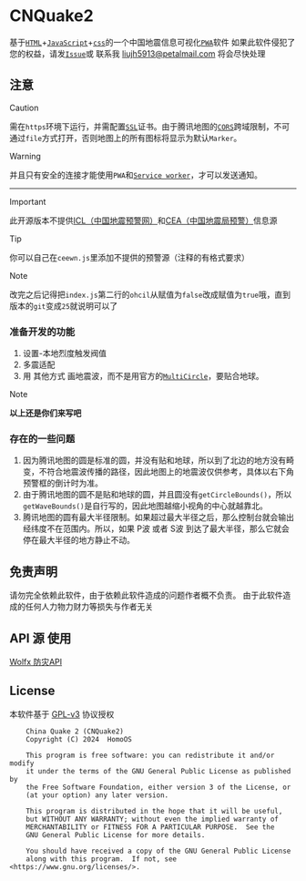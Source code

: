 # CNQuake2
基于[`HTML`](https://developer.mozilla.org/zh-CN/docs/Web/HTML)+[`JavaScript`](https://developer.mozilla.org/zh-CN/docs/Learn/JavaScript)+[`css`](https://developer.mozilla.org/zh-CN/docs/Web/CSS)的一个中国地震信息可视化[`PWA`](https://developer.mozilla.org/zh-CN/docs/Web/Progressive_web_apps)软件
如果此软件侵犯了您的权益，请发[`Issue`](https://github.com/thefirsttime2021/CNQuake2/issues/new)或 联系我 liujh5913@petalmail.com
将会尽快处理

## 注意
> [!CAUTION]
> 需在`https`环境下运行，并需配置[`SSL`](https://info.support.huawei.com/info-finder/encyclopedia/zh/SSL.html)证书。由于腾讯地图的[`CORS`](https://developer.mozilla.org/zh-CN/docs/Web/HTTP/CORS)跨域限制，不可通过`file`方式打开，否则地图上的所有图标将显示为默认`Marker`。

> [!WARNING]  
> 并且只有安全的连接才能使用`PWA`和[`Service worker`](https://developer.mozilla.org/zh-CN/docs/Web/API/Service_Worker_API)，才可以发送通知。

---

> [!IMPORTANT]  
> 此开源版本不提供[ICL（中国地震预警网）](http://www.365icl.com/index.asp)和[CEA（中国地震局预警）](https://www.cea.gov.cn/)信息源

> [!TIP]
> 你可以自己在`ceewn.js`里添加不提供的预警源（注释的有格式要求）

> [!NOTE]  
> 改完之后记得把`index.js`第二行的`ohcil`从赋值为`false`改成赋值为`true`哦，直到版本的`git`变成`25`就说明可以了

### 准备开发的功能
1. 设置-本地烈度触发阀值
2. 多震适配
3. 用 其他方式 画地震波，而不是用官方的[`MultiCircle`](https://lbs.qq.com/webApi/javascriptGL/glDoc/glDocVector#13)，要贴合地球。
> [!NOTE]  
> **以上还是你们来写吧**

### 存在的一些问题
1. 因为腾讯地图的圆是标准的圆，并没有贴和地球，所以到了北边的地方没有畸变，不符合地震波传播的路径，因此地图上的地震波仅供参考，具体以右下角预警框的倒计时为准。
2. 由于腾讯地图的圆不是贴和地球的圆，并且圆没有`getCircleBounds()`，所以`getWaveBounds()`是自行写的，因此地图越缩小视角的中心就越靠北。
3. 腾讯地图的圆有最大半径限制。如果超过最大半径之后，那么控制台就会输出经纬度不在范围内。所以，如果 P波 或者 S波 到达了最大半径，那么它就会停在最大半径的地方静止不动。

## 免责声明
请勿完全依赖此软件，由于依赖此软件造成的问题作者概不负责。
由于此软件造成的任何人力物力财力等损失与作者无关

## API 源 使用
[Wolfx 防灾API](https://wolfx.jp/apidoc)

## License

本软件基于 [GPL-v3](LICENSE) 协议授权

```
    China Quake 2 (CNQuake2)
    Copyright (C) 2024  HomoOS

    This program is free software: you can redistribute it and/or modify
    it under the terms of the GNU General Public License as published by
    the Free Software Foundation, either version 3 of the License, or
    (at your option) any later version.

    This program is distributed in the hope that it will be useful,
    but WITHOUT ANY WARRANTY; without even the implied warranty of
    MERCHANTABILITY or FITNESS FOR A PARTICULAR PURPOSE.  See the
    GNU General Public License for more details.

    You should have received a copy of the GNU General Public License
    along with this program.  If not, see <https://www.gnu.org/licenses/>.
```
